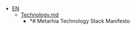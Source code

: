 - <a href = "E:\Node_projects\Node_Way\ArchivTSH_2\ArhivMetarhia_2\Manifesto-master\EN\cat.EN\dir.EN.md">EN</a>
    - <a href = "E:\Node_projects\Node_Way\ArchivTSH_2\ArhivMetarhia_2\Manifesto-master\EN\Technology.md">Technology.md</a>
        - *# Metarhia Technology Stack Manifesto
